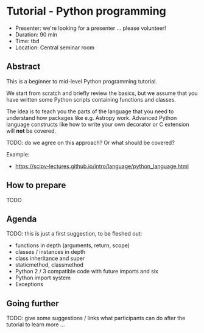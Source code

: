 # Tutorial - Python programming

* Presenter: we're looking for a presenter ... please volunteer!
* Duration: 90 min
* Time: tbd
* Location: Central seminar room

## Abstract

This is a beginner to mid-level Python programming tutorial.

We start from scratch and briefly review the basics, but we assume that
you have written some Python scripts containing functions and classes.

The idea is to teach you the parts of the language that you need to
understand how packages like e.g. Astropy work.
Advanced Python language constructs like how to write your own decorator
or C extension will **not** be covered.

TODO: do we agree on this approach? Or what should be covered?

Example:
- https://scipy-lectures.github.io/intro/language/python_language.html

## How to prepare

TODO

## Agenda

TODO: this is just a first suggestion, to be fleshed out:

- functions in depth (arguments, return, scope)
- classes / instances in depth
- class inheritance and super
- staticmethod, classmethod
- Python 2 / 3 compatible code with future imports and six
- Python import system
- Exceptions

## Going further

TODO: give some suggestions / links what participants can do
after the tutorial to learn more ...
